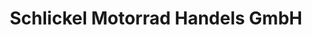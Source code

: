 ---
title: "Schlickel Motorrad Handels GmbH"
url: /oldenburg/schlickel-motorrad-handels-gmbh/
shop: Motorrad
---